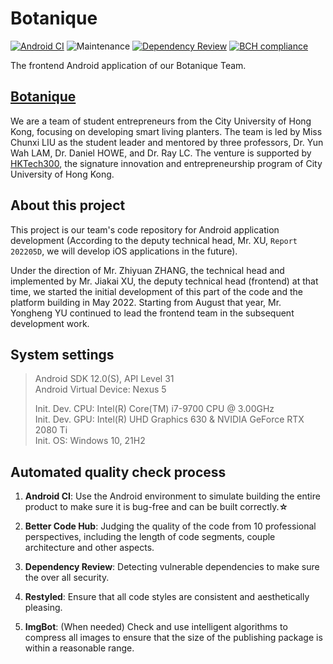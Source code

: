 # Botanique

[![Android CI](https://github.com/Alex-XJK/Botanique/actions/workflows/android.yml/badge.svg?branch=master)](https://github.com/Alex-XJK/Botanique/actions/workflows/android.yml) 
![Maintenance](https://img.shields.io/maintenance/yes/2022)
[![Dependency Review](https://github.com/Alex-XJK/Botanique/actions/workflows/dependency-review.yml/badge.svg?branch=alex-dev)](https://github.com/Alex-XJK/Botanique/actions/workflows/dependency-review.yml)<!--To avoid the red cross caused by organization's repo access permissions--> 
[![BCH compliance](https://bettercodehub.com/edge/badge/Alex-XJK/Botanique?branch=master)](https://bettercodehub.com/)

The frontend Android application of our Botanique Team.

## [Botanique](https://botanique.webflow.io/)

We are a team of student entrepreneurs from the City University of Hong Kong, focusing on developing smart living planters. The team is led by Miss Chunxi LIU as the student leader and mentored by three professors, Dr. Yun Wah LAM, Dr. Daniel HOWE, and Dr. Ray LC. The venture is supported by [HKTech300](https://www.cityu.edu.hk/hktech300/), the signature innovation and entrepreneurship program of City University of Hong Kong.

## About this project

This project is our team's code repository for Android application development (According to the deputy technical head, Mr. XU, `Report 202205D`, we will develop iOS applications in the future).

Under the direction of Mr. Zhiyuan ZHANG, the technical head and implemented by Mr. Jiakai XU, the deputy technical head (frontend) at that time, we started the initial development of this part of the code and the platform building in May 2022. Starting from August that year, Mr. Yongheng YU continued to lead the frontend team in the subsequent development work.

## System settings

> Android SDK 12.0(S), API Level 31  
> Android Virtual Device: Nexus 5  
>
> Init. Dev. CPU: Intel(R) Core(TM) i7-9700 CPU @ 3.00GHz  
> Init. Dev. GPU: Intel(R) UHD Graphics 630 & NVIDIA GeForce RTX 2080 Ti  
> Init. OS: Windows 10, 21H2  

## Automated quality check process

1. **Android CI**: Use the Android environment to simulate building the entire product to make sure it is bug-free and can be built correctly.**☆**  

2. **Better Code Hub**: Judging the quality of the code from 10 professional perspectives, including the length of code segments, couple architecture and other aspects.
3. **Dependency Review**: Detecting vulnerable dependencies to make sure the over all security.
4. **Restyled**: Ensure that all code styles are consistent and aesthetically pleasing.
5. **ImgBot**: (When needed) Check and use intelligent algorithms to compress all images to ensure that the size of the publishing package is within a reasonable range.
